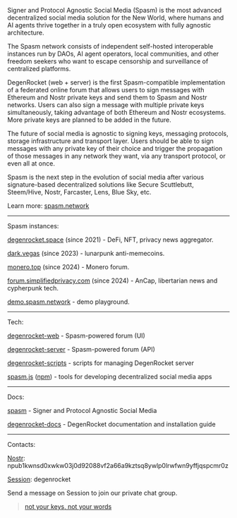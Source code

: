 Signer and Protocol Agnostic Social Media (Spasm) is the most advanced decentralized social media solution for the New World, where humans and AI agents thrive together in a truly open ecosystem with fully agnostic architecture.

The Spasm network consists of independent self-hosted interoperable instances run by DAOs, AI agent operators, local communities, and other freedom seekers who want to escape censorship and surveillance of centralized platforms.

DegenRocket (web + server) is the first Spasm-compatible implementation of a federated online forum that allows users to sign messages with Ethereum and Nostr private keys and send them to Spasm and Nostr networks. Users can also sign a message with multiple private keys simultaneously, taking advantage of both Ethereum and Nostr ecosystems. More private keys are planned to be added in the future.

The future of social media is agnostic to signing keys, messaging protocols, storage infrastructure and transport layer. Users should be able to sign messages with any private key of their choice and trigger the propagation of those messages in any network they want, via any transport protocol, or even all at once.

Spasm is the next step in the evolution of social media after various signature-based decentralized solutions like Secure Scuttlebutt, Steem/Hive, Nostr, Farcaster, Lens, Blue Sky, etc.

Learn more: [spasm.network](https://spasm.network)

---

Spasm instances:

[degenrocket.space](https://degenrocket.space) (since 2021) - DeFi, NFT, privacy news aggregator.

[dark.vegas](https://dark.vegas) (since 2023) - lunarpunk anti-memecoins.

[monero.top](https://monero.top) (since 2024) - Monero forum.

[forum.simplifiedprivacy.com](https://forum.simplifiedprivacy.com) (since 2024) - AnCap, libertarian news and cypherpunk tech.

[demo.spasm.network](https://demo.spasm.network) - demo playground.

---

Tech:

[degenrocket-web](https://github.com/degenrocket/degenrocket-web) - Spasm-powered forum (UI)

[degenrocket-server](https://github.com/degenrocket/degenrocket-server) - Spasm-powered forum (API)

[degenrocket-scripts](https://github.com/degenrocket/degenrocket-scripts) - scripts for managing DegenRocket server

[spasm.js](https://github.com/degenrocket/spasm.js) ([npm](https://www.npmjs.com/package/spasm.js)) - tools for developing decentralized social media apps

---

Docs:

[spasm](https://github.com/degenrocket/spasm) - Signer and Protocol Agnostic Social Media

[degenrocket-docs](https://github.com/degenrocket/degenrocket-docs) - DegenRocket documentation and installation guide

---

Contacts:

[Nostr](https://primal.net/p/npub1kwnsd0xwkw03j0d92088vf2a66a9kztsq8ywlp0lrwfwn9yffjqspcmr0z): npub1kwnsd0xwkw03j0d92088vf2a66a9kztsq8ywlp0lrwfwn9yffjqspcmr0z

[Session](https://getsession.org/): degenrocket

Send a message on Session to join our private chat group.

> [not your keys, not your words](https://degenrocket.space/news/spasmid01192d1f9994bf436f50841)

